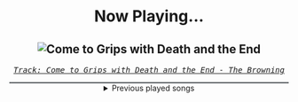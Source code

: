 <div align="center"> 
<h1>Now Playing...</h1>

![Come to Grips with Death and the End](https://i.scdn.co/image/ab67616d00001e02be120e2135a1bd5b7a7ea84a)
--
_<samp><a href="https://open.spotify.com/track/45KLwjqM9x5XhwvZuyuMZP">Track: Come to Grips with Death and the End - The Browning</a></samp>_

<div style="border: 1px #4B5054 solid"></div>
<details>
  <summary>
    Previous played songs
  </summary>
  <table>
    <thead>
      <tr>
        <th>
          Artist
        </th>
        <th>
          Song
        </th>
        <th>
          Link
        </th>
      </tr>
    </thead>
    <tbody>
      <tr><td>The Browning</td><td>Come to Grips with Death and the End</td><td><a href="https://open.spotify.com/track/45KLwjqM9x5XhwvZuyuMZP">https://open.spotify.com/track/45KLwjqM9x5XhwvZuyuMZP</a></td></tr><tr><td>Shiro SAGISU</td><td>quincy's craft</td><td><a href="https://open.spotify.com/track/0tnqNundeaHkwHWFegIUDu">https://open.spotify.com/track/0tnqNundeaHkwHWFegIUDu</a></td></tr><tr><td>Shiro SAGISU</td><td>Stand Up Be Strong (Pt. I)</td><td><a href="https://open.spotify.com/track/72ipPCGWlVXLbh7rZNwh26">https://open.spotify.com/track/72ipPCGWlVXLbh7rZNwh26</a></td></tr><tr><td>Shiro SAGISU</td><td>L'Arabesque Sindria</td><td><a href="https://open.spotify.com/track/6VnAojJ5dxkP9jPlrioscV">https://open.spotify.com/track/6VnAojJ5dxkP9jPlrioscV</a></td></tr><tr><td>Shiro SAGISU</td><td>"Cometh the hour" Pt. B_Opus1</td><td><a href="https://open.spotify.com/track/4SitPGJUcmkuvBXck3dHC5">https://open.spotify.com/track/4SitPGJUcmkuvBXck3dHC5</a></td></tr><tr><td>Hiroyuki Sawano</td><td>攻響組曲 DEVIL 第三楽章: eXORCiST</td><td><a href="https://open.spotify.com/track/7fOzGo3dEM2Cn8ygMLNJOw">https://open.spotify.com/track/7fOzGo3dEM2Cn8ygMLNJOw</a></td></tr><tr><td>Shiro SAGISU</td><td>Treachery</td><td><a href="https://open.spotify.com/track/6a7su3dkJJXidSuFiowJC2">https://open.spotify.com/track/6a7su3dkJJXidSuFiowJC2</a></td></tr><tr><td>Shiro SAGISU</td><td>"Lucifers Dance" Pt. C_Opus1</td><td><a href="https://open.spotify.com/track/38Xuwj65wMbRQ1o9vod1vc">https://open.spotify.com/track/38Xuwj65wMbRQ1o9vod1vc</a></td></tr><tr><td>Shiro SAGISU</td><td>"Cometh the hour" Pt. A_Opus1</td><td><a href="https://open.spotify.com/track/57NqUiUOWob9xchfsTyHm0">https://open.spotify.com/track/57NqUiUOWob9xchfsTyHm0</a></td></tr><tr><td>Morgana</td><td>Schwarm</td><td><a href="https://open.spotify.com/track/3KiANrzozsktALYFjS3SnN">https://open.spotify.com/track/3KiANrzozsktALYFjS3SnN</a></td></tr><tr><td>REGEN</td><td>Großartig</td><td><a href="https://open.spotify.com/track/2dbXDbcqfIREx8npGAp84g">https://open.spotify.com/track/2dbXDbcqfIREx8npGAp84g</a></td></tr><tr><td>REGEN</td><td>SCHWIMM</td><td><a href="https://open.spotify.com/track/51TUeSMAYms2jGzBeeYzSN">https://open.spotify.com/track/51TUeSMAYms2jGzBeeYzSN</a></td></tr><tr><td>REGEN</td><td>Angst</td><td><a href="https://open.spotify.com/track/2yNJAl2dh2jYRMsl5JfsRr">https://open.spotify.com/track/2yNJAl2dh2jYRMsl5JfsRr</a></td></tr><tr><td>Morgana</td><td>Agressionsblues</td><td><a href="https://open.spotify.com/track/5Ay5LJV3v3ATLYp30GaYJQ">https://open.spotify.com/track/5Ay5LJV3v3ATLYp30GaYJQ</a></td></tr><tr><td>REGEN</td><td>Geltungsdrang</td><td><a href="https://open.spotify.com/track/505SCF1M9caDL0orc8TziE">https://open.spotify.com/track/505SCF1M9caDL0orc8TziE</a></td></tr><tr><td>REGEN</td><td>Geltungsdrang</td><td><a href="https://open.spotify.com/track/505SCF1M9caDL0orc8TziE">https://open.spotify.com/track/505SCF1M9caDL0orc8TziE</a></td></tr><tr><td>REGEN</td><td>Großartig</td><td><a href="https://open.spotify.com/track/2dbXDbcqfIREx8npGAp84g">https://open.spotify.com/track/2dbXDbcqfIREx8npGAp84g</a></td></tr><tr><td>REGEN</td><td>Angst</td><td><a href="https://open.spotify.com/track/2yNJAl2dh2jYRMsl5JfsRr">https://open.spotify.com/track/2yNJAl2dh2jYRMsl5JfsRr</a></td></tr><tr><td>Morgana</td><td>Schwarm</td><td><a href="https://open.spotify.com/track/3KiANrzozsktALYFjS3SnN">https://open.spotify.com/track/3KiANrzozsktALYFjS3SnN</a></td></tr><tr><td>Morgana</td><td>Agressionsblues</td><td><a href="https://open.spotify.com/track/5Ay5LJV3v3ATLYp30GaYJQ">https://open.spotify.com/track/5Ay5LJV3v3ATLYp30GaYJQ</a></td></tr>
    </tbody>
  </table>
</details>

</div>
